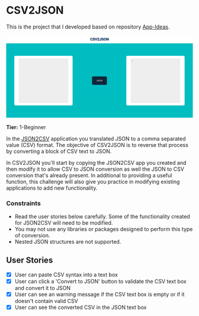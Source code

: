 # CSV2JSON

This is the project that I developed based on repository [App-Ideas](https://github.com/florinpop17/app-ideas). 

![](/public/img/print.png)

**Tier:** 1-Beginner

In the [JSON2CSV](./JSON2CSV-App.md) application you translated JSON 
to a comma separated value (CSV) format. The objective of CSV2JSON is to 
reverse that process by converting a block of CSV text to JSON.

In CSV2JSON you'll start by copying the JSON2CSV app you created and then
modify it to allow CSV to JSON conversion as well the JSON to CSV conversion
that's already present. In additional to providing a useful function, this
challenge will also give you practice in modifying existing applications to
add new functionality.

### Constraints ###

- Read the user stories below carefully. Some of the functionality created
for JSON2CSV will need to be modified.
- You may not use any libraries or packages designed to perform this type of
conversion.
- Nested JSON structures are not supported.

## User Stories

-   [x] User can paste CSV syntax into a text box
-   [x] User can click a 'Convert to JSON' button to validate the CSV text box and convert it to JSON
-   [x] User can see an warning message if the CSV text box is empty or if it doesn't contain valid CSV
-   [x] User can see the converted CSV in the JSON text box
